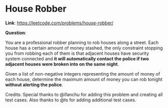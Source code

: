 # House Robber

**Link**: <https://leetcode.com/problems/house-robber/>

**Question**:

You are a professional robber planning to rob houses along a street. Each house has a certain amount of money stashed, the only constraint stopping you from robbing each of them is that adjacent houses have security system connected and **it will automatically contact the police if two adjacent houses were broken into on the same night**.

Given a list of non-negative integers representing the amount of money of each house, determine the maximum amount of money you can rob tonight **without alerting the police**.

Credits:
Special thanks to @ifanchu for adding this problem and creating all test cases. Also thanks to @ts for adding additional test cases.